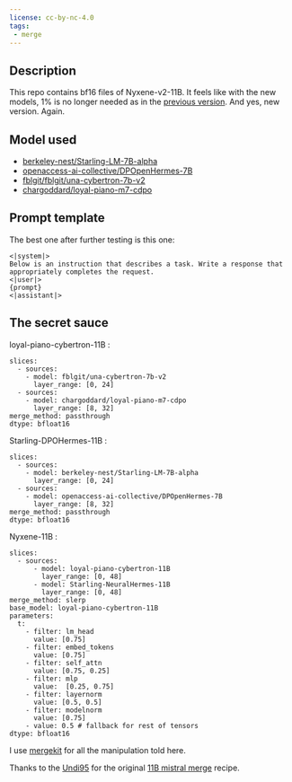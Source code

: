 ```yaml
---
license: cc-by-nc-4.0
tags: 
 - merge
---
```


## Description

This repo contains bf16 files of Nyxene-v2-11B. It feels like with the new models, 1% is no longer needed as in the [previous version](https://huggingface.co/beberik/Nyxene-v1-11B). And yes, new version. Again.

## Model used
- [berkeley-nest/Starling-LM-7B-alpha](https://huggingface.co/berkeley-nest/Starling-LM-7B-alpha)
- [openaccess-ai-collective/DPOpenHermes-7B](https://huggingface.co/openaccess-ai-collective/DPOpenHermes-7B)
- [fblgit/fblgit/una-cybertron-7b-v2](https://huggingface.co/fblgit/una-cybertron-7b-v2-bf16)
- [chargoddard/loyal-piano-m7-cdpo](https://huggingface.co/chargoddard/loyal-piano-m7-cdpo)

## Prompt template

The best one after further testing is this one:

```
<|system|>
Below is an instruction that describes a task. Write a response that appropriately completes the request.
<|user|>
{prompt}
<|assistant|>
```

## The secret sauce

loyal-piano-cybertron-11B :
```
slices:
  - sources:
    - model: fblgit/una-cybertron-7b-v2
      layer_range: [0, 24]
  - sources:
    - model: chargoddard/loyal-piano-m7-cdpo
      layer_range: [8, 32]
merge_method: passthrough
dtype: bfloat16
```

Starling-DPOHermes-11B :
```
slices:
  - sources:
    - model: berkeley-nest/Starling-LM-7B-alpha
      layer_range: [0, 24]
  - sources:
    - model: openaccess-ai-collective/DPOpenHermes-7B
      layer_range: [8, 32]
merge_method: passthrough
dtype: bfloat16
```

Nyxene-11B :
```
slices:
  - sources:
      - model: loyal-piano-cybertron-11B
        layer_range: [0, 48]
      - model: Starling-NeuralHermes-11B
        layer_range: [0, 48]
merge_method: slerp
base_model: loyal-piano-cybertron-11B
parameters:
  t:
    - filter: lm_head 
      value: [0.75]
    - filter: embed_tokens
      value: [0.75]
    - filter: self_attn
      value: [0.75, 0.25]
    - filter: mlp
      value:  [0.25, 0.75]
    - filter: layernorm
      value: [0.5, 0.5]
    - filter: modelnorm
      value: [0.75]
    - value: 0.5 # fallback for rest of tensors
dtype: bfloat16
```
I use [mergekit](https://github.com/cg123/mergekit) for all the manipulation told here.

Thanks to the [Undi95](https://huggingface.co/Undi95) for the original [11B mistral merge](https://huggingface.co/Undi95/Mistral-11B-OmniMix) recipe.
